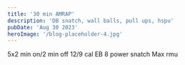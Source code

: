 ```yaml
---
title: '30 min AMRAP'
description: 'DB snatch, wall balls, pull ups, hspu'
pubDate: 'Aug 30 2023'
heroImage: '/blog-placeholder-4.jpg'
---
```

5x2 min on/2 min off 
12/9 cal EB 
8 power snatch
Max rmu
